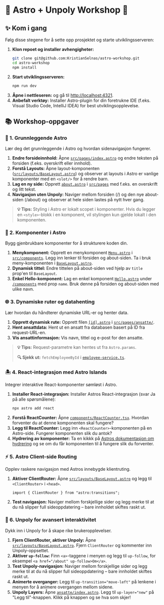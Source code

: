 # 🚀 Astro + Unpoly Workshop 🌟

## ✨ Kom i gang

Følg disse stegene for å sette opp prosjektet og starte utviklingsserveren:

1.  **Klon repoet og installer avhengigheter:**
    ```sh
    git clone git@github.com:KristianSelnas/astro-workshop.git
    cd astro-workshop
    npm install
    ```
2.  **Start utviklingsserveren:**
    ```sh
    npm run dev
    ```
3.  **Åpne i nettleseren:**
    og gå til [http://localhost:4321](http://localhost:4321).
4.  **Anbefalt verktøy:**
    Installer Astro-plugin for din foretrukne IDE (f.eks. Visual Studio Code, IntelliJ IDEA) for best utviklingsopplevelse.

## 📚 Workshop-oppgaver

### 🔭 1. Grunnleggende Astro

Lær deg det grunnleggende i Astro og hvordan sidenavigasjon fungerer.

1.  **Endre forsideinnhold:** Åpne [`src/pages/index.astro`](src/pages/index.astro) og endre teksten på forsiden (f.eks. overskrift eller innhold).
2.  **Forstå Layouts:** Åpne layout-komponenten ([`src/layouts/BaseLayout.astro`](src/layouts/BaseLayout.astro)) og observer at layouts i Astro er vanlige komponenter med en `<slot/>` for å rendre barn.
3.  **Lag en ny side:** Opprett [`about.astro`](src/pages/about.astro) i [`src/pages`](src/pages/) med f.eks. en overskrift og litt tekst.
4.  **Navigasjon uten Unpoly:** Naviger mellom forsiden (/) og den nye about-siden (/about) og observer at hele siden lastes på nytt hver gang.

> **💡 Tips:** Styling i Astro er lokalt scopet i komponenter. Hvis du legger en `<style>`-blokk i en komponent, vil stylingen kun gjelde lokalt i den komponenten.

### 🧩 2. Komponenter i Astro

Bygg gjenbrukbare komponenter for å strukturere koden din.

1.  **Menykomponent:** Opprett en menykomponent [`Menu.astro`](src/components/Menu.astro) i [`src/components`](src/components/). Legg inn lenker til forsiden og about-siden. Ta i bruk meny-komponenten i [`BaseLayout.astro`](src/layouts/BaseLayout.astro).
2.  **Dynamisk tittel:** Endre tittelen på about-siden ved hjelp av `title` prop'en til `BaseLayout`.
3.  **Enkel Hello-komponent:** Lag en enkel komponent [`Hello.astro`](src/components/Hello.astro) under [`/components`](src/components/) med prop `name`. Bruk denne på forsiden og about-siden med ulike navn.

### 🌐 3. Dynamiske ruter og datahenting

Lær hvordan du håndterer dynamiske URL-er og henter data.

1.  **Opprett dynamisk rute:** Opprett filen [`[id].astro`](src/pages/ansatte/[id].astro) i [`src/pages/ansatte/`](src/pages/ansatte/).
2.  **Hent ansattdata:** Hent ut en ansatt fra databasen basert på ID fra request-URL-en.
3.  **Vis ansattinformasjon:** Vis navn, tittel og e-post for den ansatte.

> **💡 Tips:** Request-parametre kan hentes ut fra `Astro.params`.
>
> **🔍 Sjekk ut:** `fetchEmployeeById` i [`employee-service.ts`](src/utils/employee-service.ts).

### 🏝️ 4. React-integrasjon med Astro Islands

Integrer interaktive React-komponenter sømløst i Astro.

1.  **Installer React-integrasjon:** Installer Astros React-integrasjon (svar Ja på alle spørsmålene):
    ```sh
    npx astro add react
    ```
2.  **Forstå ReactCounter:** Åpne [`components/ReactCounter.tsx`](src/components/ReactCounter.tsx). Hvordan forventer du at denne komponenten skal fungere?
3.  **Legg til ReactCounter:** Legg inn `<ReactCounter>`-komponenten på en Astro-side. Fungerer komponenten slik du antok?
4.  **Hydrering av komponenter:** Ta en kikkk på [Astros dokumentasjon om hydrering](https://docs.astro.build/en/guides/framework-components/#hydrating-interactive-components) og se om du får komponenten til å fungere slik du forventer.

### ⚡ 5. Astro Client-side Routing

Opplev raskere navigasjon med Astros innebygde klientruting.

1.  **Aktiver ClientRouter:** Åpne [`src/layouts/BaseLayout.astro`](src/layouts/BaseLayout.astro) og legg til `<ClientRouter>` i `<head>`.
    ```astro
    import { ClientRouter } from "astro:transitions";
    ```
2.  **Test navigasjon:** Naviger mellom forskjellige sider og legg merke til at du nå slipper full sideoppdatering – bare innholdet skiftes raskt ut.

### 🔄 6. Unpoly for avansert interaktivitet

Dykk inn i Unpoly for å skape rike brukeropplevelser.

1.  **Fjern ClientRouter, aktiver Unpoly:** Åpne [`src/layouts/BaseLayout.astro`](src/layouts/BaseLayout.astro). Fjern `ClientRouter` og kommenter inn Unpoly-oppsettet.
2.  **Aktiver `up-follow`:** Finn `<a>`-taggene i menyen og legg til `up-follow`, for eksempel `<a href="/about" up-follow>Om</a>`.
3.  **Test Unpoly-navigasjon:** Naviger mellom forskjellige sider og legg merke til at du nå slipper full sideoppdatering – bare innholdet skiftes raskt ut.
4.  **Animerte overganger:** Legg til `up-transition="move-left"` på lenkene i menyen for å animere overgangen mellom sidene.
5.  **Unpoly Layers:** Åpne [`ansatte/index.astro`](src/pages/ansatte/index.astro). Legg til `up-layer="new"` på "Legg til"-knappen. Klikk på knappen og se hva som skjer!
